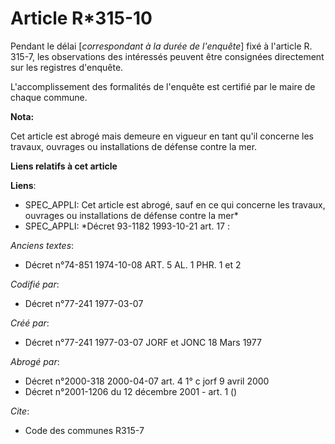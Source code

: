 # Article R*315-10

Pendant le délai [*correspondant à la durée de l'enquête*] fixé à l'article R. 315-7, les observations des intéressés peuvent
être consignées directement sur les registres d'enquête.

L'accomplissement des formalités de l'enquête est certifié par le maire de chaque commune.

**Nota:**

Cet article est abrogé mais demeure en vigueur en tant qu'il concerne les travaux, ouvrages ou installations de défense
contre la mer.

**Liens relatifs à cet article**

**Liens**:

  - SPEC_APPLI: Cet article est abrogé, sauf en ce qui concerne les travaux, ouvrages ou installations de défense contre la mer*
  - SPEC_APPLI: *Décret 93-1182 1993-10-21 art. 17 :

_Anciens textes_:

  - Décret n°74-851 1974-10-08 ART. 5 AL. 1 PHR. 1 et 2

_Codifié par_:

  - Décret n°77-241 1977-03-07

_Créé par_:

  - Décret n°77-241 1977-03-07 JORF et JONC 18 Mars 1977

_Abrogé par_:

  - Décret n°2000-318 2000-04-07 art. 4 1° c jorf 9 avril 2000
  - Décret n°2001-1206 du 12 décembre 2001 - art. 1 ()

_Cite_:

  - Code des communes R315-7
